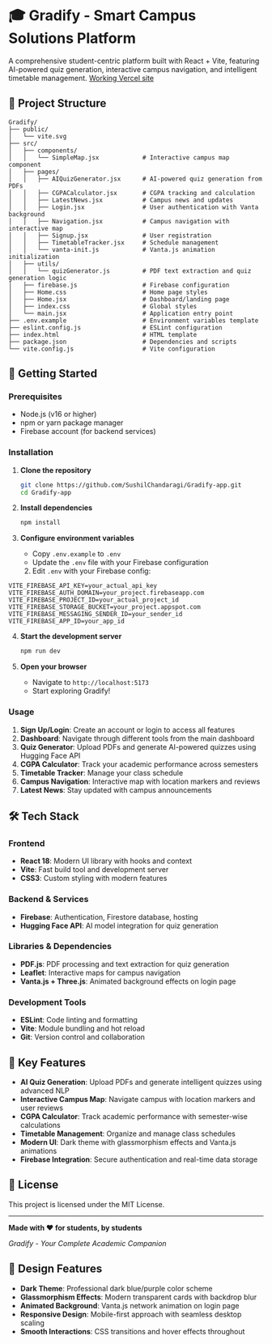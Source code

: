 # 🎓 Gradify - Smart Campus Solutions Platform

A comprehensive student-centric platform built with React + Vite, featuring AI-powered quiz generation, interactive campus navigation, and intelligent timetable management.
[Working Vercel site](https://thegradify.vercel.app/)

## 📁 Project Structure

```
Gradify/
├── public/
│   └── vite.svg
├── src/
│   ├── components/
│   │   └── SimpleMap.jsx            # Interactive campus map component
│   ├── pages/
│   │   ├── AIQuizGenerator.jsx      # AI-powered quiz generation from PDFs
│   │   ├── CGPACalculator.jsx       # CGPA tracking and calculation
│   │   ├── LatestNews.jsx           # Campus news and updates
│   │   ├── Login.jsx                # User authentication with Vanta background
│   │   ├── Navigation.jsx           # Campus navigation with interactive map
│   │   ├── Signup.jsx               # User registration
│   │   ├── TimetableTracker.jsx     # Schedule management
│   │   └── vanta-init.js            # Vanta.js animation initialization
│   ├── utils/
│   │   └── quizGenerator.js         # PDF text extraction and quiz generation logic
│   ├── firebase.js                  # Firebase configuration
│   ├── Home.css                     # Home page styles
│   ├── Home.jsx                     # Dashboard/landing page
│   ├── index.css                    # Global styles
│   └── main.jsx                     # Application entry point
├── .env.example                     # Environment variables template
├── eslint.config.js                 # ESLint configuration
├── index.html                       # HTML template
├── package.json                     # Dependencies and scripts
└── vite.config.js                   # Vite configuration
```

## 🚀 Getting Started

### Prerequisites
- Node.js (v16 or higher)
- npm or yarn package manager
- Firebase account (for backend services)

### Installation

1. **Clone the repository**
   ```bash
   git clone https://github.com/SushilChandaragi/Gradify-app.git
   cd Gradify-app
   ```

2. **Install dependencies**
   ```bash
   npm install
   ```

3. **Configure environment variables**
   - Copy `.env.example` to `.env`
   - Update the `.env` file with your Firebase configuration
   2. Edit `.env` with your Firebase config:
```env
VITE_FIREBASE_API_KEY=your_actual_api_key
VITE_FIREBASE_AUTH_DOMAIN=your_project.firebaseapp.com
VITE_FIREBASE_PROJECT_ID=your_actual_project_id
VITE_FIREBASE_STORAGE_BUCKET=your_project.appspot.com
VITE_FIREBASE_MESSAGING_SENDER_ID=your_sender_id
VITE_FIREBASE_APP_ID=your_app_id
```

4. **Start the development server**
   ```bash
   npm run dev
   ```

5. **Open your browser**
   - Navigate to `http://localhost:5173`
   - Start exploring Gradify!

### Usage

1. **Sign Up/Login**: Create an account or login to access all features
2. **Dashboard**: Navigate through different tools from the main dashboard
3. **Quiz Generator**: Upload PDFs and generate AI-powered quizzes using Hugging Face API
4. **CGPA Calculator**: Track your academic performance across semesters
5. **Timetable Tracker**: Manage your class schedule
6. **Campus Navigation**: Interactive map with location markers and reviews
7. **Latest News**: Stay updated with campus announcements

## 🛠️ Tech Stack

### Frontend
- **React 18**: Modern UI library with hooks and context
- **Vite**: Fast build tool and development server
- **CSS3**: Custom styling with modern features

### Backend & Services
- **Firebase**: Authentication, Firestore database, hosting
- **Hugging Face API**: AI model integration for quiz generation

### Libraries & Dependencies
- **PDF.js**: PDF processing and text extraction for quiz generation
- **Leaflet**: Interactive maps for campus navigation
- **Vanta.js + Three.js**: Animated background effects on login page

### Development Tools
- **ESLint**: Code linting and formatting
- **Vite**: Module bundling and hot reload
- **Git**: Version control and collaboration

## 🎯 Key Features

- **AI Quiz Generation**: Upload PDFs and generate intelligent quizzes using advanced NLP
- **Interactive Campus Map**: Navigate campus with location markers and user reviews
- **CGPA Calculator**: Track academic performance with semester-wise calculations
- **Timetable Management**: Organize and manage class schedules
- **Modern UI**: Dark theme with glassmorphism effects and Vanta.js animations
- **Firebase Integration**: Secure authentication and real-time data storage

## 📄 License

This project is licensed under the MIT License.

---

**Made with ❤️ for students, by students**

*Gradify - Your Complete Academic Companion*

## 🎨 Design Features

- **Dark Theme**: Professional dark blue/purple color scheme
- **Glassmorphism Effects**: Modern transparent cards with backdrop blur
- **Animated Background**: Vanta.js network animation on login page
- **Responsive Design**: Mobile-first approach with seamless desktop scaling
- **Smooth Interactions**: CSS transitions and hover effects throughout
